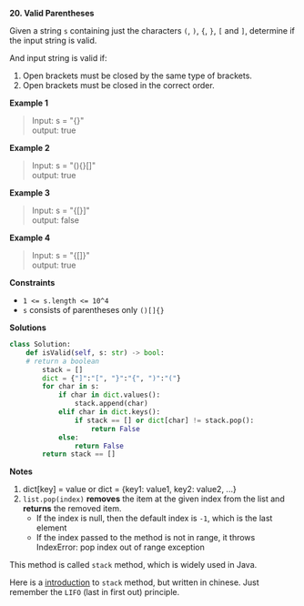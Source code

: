 **20. Valid Parentheses**

Given a string `s` containing just the characters `(`, `)`, `{`, `}`, `[` and `]`, determine if the input string is valid.

And input string is valid if:

1. Open brackets must be closed by the same type of brackets.
2. Open brackets must be closed in the correct order.

**Example 1**

> Input: s = "{}"  
> output: true

**Example 2**

> Input: s = "(){}\[]"  
> output: true

**Example 3**

> Input: s = "{\[}]"  
> output: false

**Example 4**

> Input: s = "{\[]}"  
> output: true

**Constraints** 
- `1 <= s.length <= 10^4`
-  `s` consists of parentheses only `()[]{}` 


**Solutions**

```python
class Solution:
    def isValid(self, s: str) -> bool:
    # return a boolean
        stack = []
        dict = {"]":"[", "}":"{", ")":"("}
        for char in s:
            if char in dict.values():
                stack.append(char)
            elif char in dict.keys():
                if stack == [] or dict[char] != stack.pop():
                    return False
            else:
                return False
        return stack == []
```

**Notes**

1. dict[key] = value or dict = {key1: value1, key2: value2, ...}
2. `list.pop(index)` **removes** the item at the given index from the list and **returns** the removed item. 
    - If the index is null, then the default index is `-1`, which is the last element
    - If the index passed to the method is not in range, it throws IndexError: pop index out of range exception

This method is called `stack` method, which is widely used in Java.

Here is a [introduction](https://www.liaoxuefeng.com/wiki/1252599548343744/1265121668997888) to `stack` method, but written in chinese. Just remember the `LIFO` (last in first out) principle.






